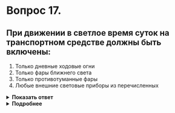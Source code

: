 # Вопрос 17.

## При движении в светлое время суток на транспортном средстве должны быть включены:

1. Только дневные ходовые огни
2. Только фары ближнего света
3. Только противотуманные фары
4. Любые внешние световые приборы из перечисленных

<details>
<summary><b>Показать ответ</b></summary>
Правильный ответ: 4
</details>
<details>
<summary><b>Подробнее</b></summary>
В светлое время суток на всех движущихся транспортных средствах, кроме велосипедов, с целью их обозначения, должны включаться фары ближнего света или дневные ходовые огни.
Вместо ближнего света для этой цели, допускается применять противотуманные фары.
(Пункты 19.4, 19.5 ПДД)
</details>